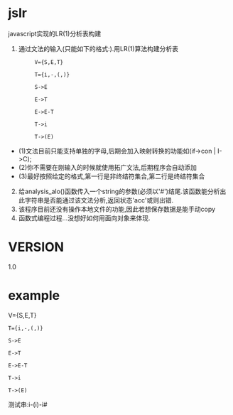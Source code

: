 jslr
====

javascript实现的LR(1)分析表构建

1. 通过文法的输入(只能如下的格式:).用LR(1)算法构建分析表

			V={S,E,T}

			T={i,-,(,)}

			S->E

			E->T

			E->E-T

			T->i

			T->(E)

 * (1)文法目前只能支持单独的字母,后期会加入映射转换的功能如(if->con | I->C);
 * (2)你不需要在刚输入的时候就使用拓广文法,后期程序会自动添加
 * (3)最好按照给定的格式,第一行是非终结符集合,第二行是终结符集合
2. 给analysis_alo()函数传入一个string的参数(必须以'#')结尾.该函数能分析出
   此字符串是否能通过该文法分析,返回状态'acc'或则出错.
3. 该程序目前还没有操作本地文件的功能,因此若想保存数据是能手动copy
4. 函数式编程过程...没想好如何用面向对象来体现.

VERSION
====
1.0

example
====
V={S,E,T}

	T={i,-,(,)}

	S->E

	E->T

	E->E-T

	T->i

	T->(E)

测试串:i-(i)-i#
